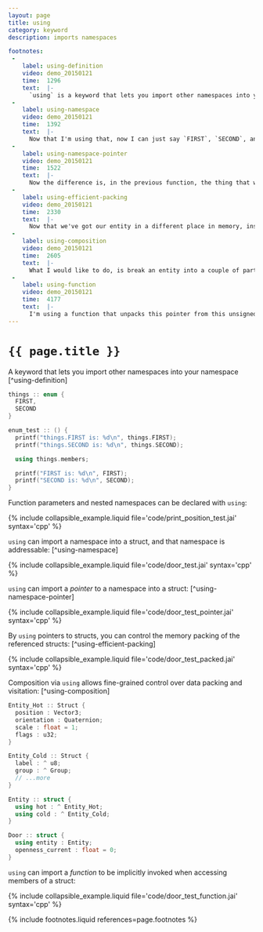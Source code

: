 ```yaml
---
layout: page
title: using
category: keyword
description: imports namespaces

footnotes:
 -
    label: using-definition
    video: demo_20150121
    time:  1296
    text:  |-
      `using` is a keyword that lets you import other namespaces into your namespace.
 -
    label: using-namespace
    video: demo_20150121
    time:  1392
    text:  |-
      Now that I'm using that, now I can just say `FIRST`, `SECOND`, and `THIRD` down here, without saying `things.whatever`. I'm just importing those into my namespace directly, into this function.
 -
    label: using-namespace-pointer
    video: demo_20150121
    time:  1522
    text:  |-
      Now the difference is, in the previous function, the thing that we were using was all constants. They didn't involve storage or anything, it was just a bunch of enums that expand to constants. But now we're importing a live pointer. [..] We're `using entity`, we don't have to say `entity.position.whatever`, we're just saying `position.x`, `position.y`, `position.z`. But what those mean is dereferencing this live pointer that we're using, rather than constants in some constant namespace.
 -
    label: using-efficient-packing
    video: demo_20150121
    time:  2330
    text:  |-
      Now that we've got our entity in a different place in memory, instead of just new-ing on the heap, which is kind of dumb and doesn't really help you, we're going to store them in a more efficient way.
 -
    label: using-composition
    video: demo_20150121
    time:  2605
    text:  |-
      What I would like to do, is break an entity into a couple of parts. I want to break in into the part that I want to visit really a lot from tight loops all of the time and that needs to be just cranked through as fast as the cpu can. And then I want to split it into the other part [..] that doesn't get used as often, they don't really get used in tight loops, and they're not as performance critical.
 -
    label: using-function
    video: demo_20150121
    time:  4177
    text:  |-
      I'm using a function that unpacks this pointer from this unsigned sixteen bit number.
---
```



# `{{ page.title }}`

A keyword that lets you import other namespaces into your namespace [^using-definition]

```cpp
things :: enum {
  FIRST,
  SECOND
}

enum_test :: () {
  printf("things.FIRST is: %d\n", things.FIRST);
  printf("things.SECOND is: %d\n", things.SECOND);

  using things.members;

  printf("FIRST is: %d\n", FIRST);
  printf("SECOND is: %d\n", SECOND);
}
```

Function parameters and nested namespaces can be declared with `using`:

{% include collapsible_example.liquid file='code/print_position_test.jai' syntax='cpp' %}

`using` can import a namespace into a struct, and that namespace is addressable: [^using-namespace]

{% include collapsible_example.liquid file='code/door_test.jai' syntax='cpp' %}

`using` can import a _pointer_ to a namespace into a struct: [^using-namespace-pointer]

{% include collapsible_example.liquid file='code/door_test_pointer.jai' syntax='cpp' %}

By `using` pointers to structs, you can control the memory packing of the referenced structs: [^using-efficient-packing]

{% include collapsible_example.liquid file='code/door_test_packed.jai' syntax='cpp' %}

Composition via `using` allows fine-grained control over data packing and visitation: [^using-composition]

```cpp
Entity_Hot :: Struct {
  position : Vector3;
  orientation : Quaternion;
  scale : float = 1;
  flags : u32;
}

Entity_Cold :: Struct {
  label : ^ u8;
  group : ^ Group;
  // ...more
}

Entity :: struct {
  using hot : ^ Entity_Hot;
  using cold : ^ Entity_Cold;
}

Door :: struct {
  using entity : Entity;
  openness_current : float = 0;
}
```

`using` can import a _function_ to be implicitly invoked when accessing members of a struct:

{% include collapsible_example.liquid file='code/door_test_function.jai' syntax='cpp' %}


{% include footnotes.liquid references=page.footnotes %}
